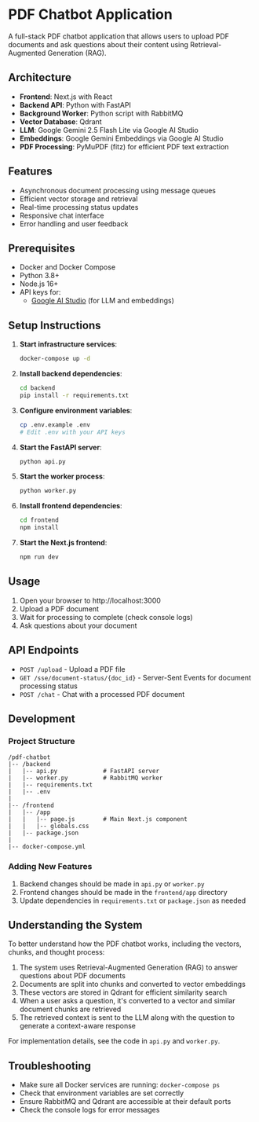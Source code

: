 # PDF Chatbot Application

A full-stack PDF chatbot application that allows users to upload PDF documents and ask questions about their content using Retrieval-Augmented Generation (RAG).

## Architecture

- **Frontend**: Next.js with React
- **Backend API**: Python with FastAPI
- **Background Worker**: Python script with RabbitMQ
- **Vector Database**: Qdrant
- **LLM**: Google Gemini 2.5 Flash Lite via Google AI Studio
- **Embeddings**: Google Gemini Embeddings via Google AI Studio
- **PDF Processing**: PyMuPDF (fitz) for efficient PDF text extraction

## Features

- Asynchronous document processing using message queues
- Efficient vector storage and retrieval
- Real-time processing status updates
- Responsive chat interface
- Error handling and user feedback

## Prerequisites

- Docker and Docker Compose
- Python 3.8+
- Node.js 16+
- API keys for:
  - [Google AI Studio](https://ai.google.dev/) (for LLM and embeddings)

## Setup Instructions

1. **Start infrastructure services**:
   ```bash
   docker-compose up -d
   ```

2. **Install backend dependencies**:
   ```bash
   cd backend
   pip install -r requirements.txt
   ```

3. **Configure environment variables**:
   ```bash
   cp .env.example .env
   # Edit .env with your API keys
   ```

4. **Start the FastAPI server**:
   ```bash
   python api.py
   ```

5. **Start the worker process**:
   ```bash
   python worker.py
   ```

6. **Install frontend dependencies**:
   ```bash
   cd frontend
   npm install
   ```

7. **Start the Next.js frontend**:
   ```bash
   npm run dev
   ```

## Usage

1. Open your browser to http://localhost:3000
2. Upload a PDF document
3. Wait for processing to complete (check console logs)
4. Ask questions about your document

## API Endpoints

- `POST /upload` - Upload a PDF file
- `GET /sse/document-status/{doc_id}` - Server-Sent Events for document processing status
- `POST /chat` - Chat with a processed PDF document

## Development

### Project Structure
```
/pdf-chatbot
|-- /backend
|   |-- api.py             # FastAPI server
|   |-- worker.py          # RabbitMQ worker
|   |-- requirements.txt
|   |-- .env
|
|-- /frontend
|   |-- /app
|   |   |-- page.js        # Main Next.js component
|   |   |-- globals.css
|   |-- package.json
|
|-- docker-compose.yml
```

### Adding New Features

1. Backend changes should be made in `api.py` or `worker.py`
2. Frontend changes should be made in the `frontend/app` directory
3. Update dependencies in `requirements.txt` or `package.json` as needed

## Understanding the System

To better understand how the PDF chatbot works, including the vectors, chunks, and thought process:

1. The system uses Retrieval-Augmented Generation (RAG) to answer questions about PDF documents
2. Documents are split into chunks and converted to vector embeddings
3. These vectors are stored in Qdrant for efficient similarity search
4. When a user asks a question, it's converted to a vector and similar document chunks are retrieved
5. The retrieved context is sent to the LLM along with the question to generate a context-aware response

For implementation details, see the code in `api.py` and `worker.py`.

## Troubleshooting

- Make sure all Docker services are running: `docker-compose ps`
- Check that environment variables are set correctly
- Ensure RabbitMQ and Qdrant are accessible at their default ports
- Check the console logs for error messages

